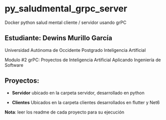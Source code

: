 # py_saludmental_grpc_server

Docker python salud mental cliente / servidor usando grPC


## Estudiante: Dewins Murillo García
Universidad Autónoma de Occidente
Postgrado Inteligencia Artificial

Modulo #2 grPC:
Proyectos de Inteligencia Artificial Aplicando Ingeniería de Software

## Proyectos:

- **Servidor**
	ubicado en la carpeta servidor, desarrollado en python
	
- **Clientes**
	Ubicados en la carpeta clientes desarrollados en flutter y Net6

**Nota**: leer los readme de cada proyecto para su ejecución
